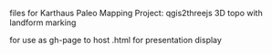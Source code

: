 files for Karthaus Paleo Mapping Project: qgis2threejs 3D topo with landform marking

for use as gh-page to host .html for presentation display
